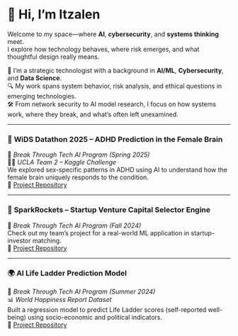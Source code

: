 
# 👋 Hi, I’m Itzalen

Welcome to my space—where **AI**, **cybersecurity**, and **systems thinking** meet.  
I explore how technology behaves, where risk emerges, and what thoughtful design really means.

🎯 I’m a strategic technologist with a background in **AI/ML**, **Cybersecurity**, and **Data Science**.  
🔍 My work spans system behavior, risk analysis, and ethical questions in emerging technologies.  
🛠️ From network security to AI model research, I focus on how systems work, where they break, and what’s often left unexamined.

---

### 🧬 **WiDS Datathon 2025 – ADHD Prediction in the Female Brain**  
🧠 *Break Through Tech AI Program (Spring 2025)*  
👩‍🔬 *UCLA Team 2 – Kaggle Challenge*  
We explored sex-specific patterns in ADHD using AI to understand how the female brain uniquely responds to the condition.  
🔗 [Project Repository](https://github.com/WiDS-Datathon-2025-UCLA-Team-2/UCLA_WiDS_Team-2)

---

### 🚀 **SparkRockets – Startup Venture Capital Selector Engine**  
🧠 *Break Through Tech AI Program (Fall 2024)*  
Check out my team’s project for a real-world ML application in startup-investor matching.  
🔗 [Project Repository](https://github.com/cactusJ12/Sparkrockets-BTTAI-Startup-Venture-Capital-Selector-Engine-)

---

### 🌍 **AI Life Ladder Prediction Model**  
🧠 *Break Through Tech AI Program (Summer 2024)*  
📊 *World Happiness Report Dataset*  
Built a regression model to predict Life Ladder scores (self-reported well-being) using socio-economic and political indicators.  
🔗 [Project Repository](https://github.com/Itz-creator07/AI-Life-ladder-Prediction-model/tree/main)
